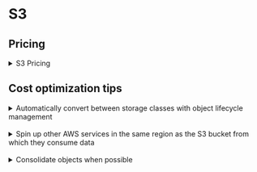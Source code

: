 # S3

## Pricing
<details>
  <summary>
S3 Pricing
  </summary>
S3 cost depends on 3 things:

* *Storage*: Size of stored objects.
* *Data Transfer*: Data transfer out from S3 to internet.
* *# of API requests*: GET, PUT, COPY, POST etc.

S3 offers 4 storage classes:

* *Standard Storage*: Default option.
* *Infrequent Access Storage*: Storage is cheaper, API requests are expensive.
* *Reduced Redundancy Storage*: Slightly cheaper than standard since it does not replicate objects as many times as standard storage.
* *Glacier*: Lowest storage cost. Good for data that is rarely retrieved, and retrieval latency of several hours is acceptable.
</details>

## Cost optimization tips

<details>
  <summary>
Automatically convert between storage classes with object lifecycle management
  </summary>

### Automatically convert between storage classes with object lifecycle management
We can [programatically configure rules](https://docs.aws.amazon.com/AmazonS3/latest/dev/object-lifecycle-mgmt.html) for data deletion or migration between types of S3 storage classes to optimize S3 cost. E.g. While pushing logs we can program it to stay in standard storage for a month then moved to infrequent access for 6 months to be eventually deleted.
</details>
<br>

<details>
  <summary>
Spin up other AWS services in the same region as the S3 bucket from which they consume data
  </summary>

### Spin up other AWS services in the same region as the S3 bucket from which they consume data
Data transfer from S3 to any service(s) within the same region is free. It’s best to spin up Ec2 machines, EMR cluster in the same region as S3 bucket it’s going consuming data from to avoid incurring unnecessary charges.
</details>
<br>


<details>
  <summary>
Consolidate objects when possible
  </summary>

### Consolidate objects when possible
If you access certain set of S3 objects together, it’s best to compress and store them as a single object. This way you save lot of API calls, compression gives you some saving in the storage, plus object gets retrieved faster.
</details>
<br>

